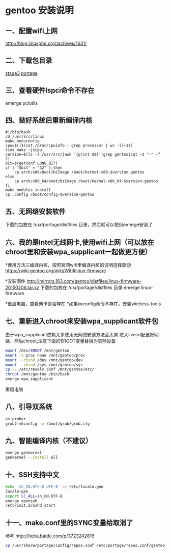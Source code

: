 gentoo 安装说明
===
一、配置wifi上网
---
http://blog.linuxphp.org/archives/1631/

二、下载包目录
---
[stage3](http://mirrors.163.com/gentoo/releases/x86/autobuilds/current-stage3-i686/)
[portage](http://mirrors.163.com/gentoo/snapshots/portage-latest.tar.bz2)

三、查看硬件lspci命令不存在
---
emerge pciutils

四、装好系统后重新编译内核
---
```shell
#!/bin/bash
cd /usr/src/linux
make menuconfig
cpu=$(($(cat /proc/cpuinfo | grep processor | wc -l)+1))
time make -j$cpu
version=$(ls -l /usr/src/|awk '{print $9}'|grep gentoo|cut -d "-" -f 2)
bit=$(getconf LONG_BIT)
if [ "$bit" = "32" ];then
	cp arch/x86/boot/bzImage /boot/kernel-x86-$version-gentoo
else
	cp arch/x86_64/boot/bzImage /boot/kernel-x86_64-$version-gentoo
fi
make modules_install
cp .config /boot/config-$version-gentoo
```
五、无网络安装软件
---
下载的包放在 /usr/portage/distfiles 目录，然后就可以使用emerge安装了

六、我的是Intel无线网卡,使用wifi上网（可以放在chroot里和安装wpa_supplicant一起做更方便）
---

*使用方法三编译内核，按照官网wifi里编译内核的说明选择驱动
https://wiki.gentoo.org/wiki/Wifi#linux-firmware

*安装固件
http://mirrors.163.com/gentoo/distfiles/linux-firmware-20150206.tar.xz
下载的包放在 /usr/portage/distfiles 目录
emerge linux-firmware

*重启电脑，查看网卡是否存在
*如果iwconfig命令不存在，安装wireless-tools

七、重新进入chroot来安装wpa_supplicant软件包
---
由于wpa_supplicant依赖太多使用无网络安装方法会太累
进入livecd配置好网络，然后chroot,注意下面的$ROOT变量替换为实际设备
```bash
mount /dev/$ROOT /mnt/gentoo
mount -t proc none /mnt/gentoo/proc
mount --rbind /dev /mnt/gentoo/dev
mount --rbind /sys /mnt/gentoo/sys
cp -L /etc/resolv.conf /mnt/gentoo/etc/
chroot /mnt/gentoo /bin/bash
emerge wpa_supplicant
```
重启电脑

八、引导双系统
---
```bash
os-prober
grub2-mkconfig -o /boot/grub/grub.cfg
```

九、智能编译内核（不建议）
---
```bash
emerge genkernel
genkernel --install all
```

十、SSH支持中文
---
```bash
echo 'zh_CN.UTF-8 UTF-8' >> /etc/locale.gen
locale-gen
export LC_ALL=zh_CN.UTF-8
emerge openssh
/etc/init.d/sshd start
```

十一、make.conf里的SYNC变量给取消了
---
参考 http://tieba.baidu.com/p/3723242816
```bash
cp /usr/share/portage/config/repos.conf /etc/portage/repos.conf/gentoo.conf
```
